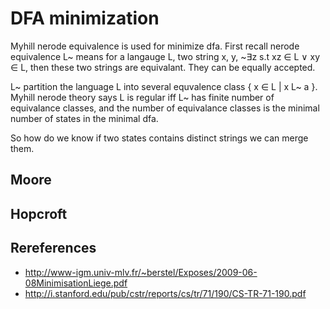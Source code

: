 # DFA minimization

Myhill nerode equivalence is used for minimize dfa. First recall nerode equivalence L~ means for a langauge L, two string x, y, ~∃z s.t xz ∈ L ∨ xy ∈ L, then these two strings are equivalant. They can be equally accepted.

L~ partition the language L into several equvalence class { x ∈ L | x L~ a }. Myhill nerode theory says L is regular iff L~ has finite number of equivalance classes, and the number of equivalance classes is the minimal number of states in the minimal dfa.

So how do we know if two states contains distinct strings we can merge them.

## Moore

## Hopcroft

## Rereferences
- http://www-igm.univ-mlv.fr/~berstel/Exposes/2009-06-08MinimisationLiege.pdf
- http://i.stanford.edu/pub/cstr/reports/cs/tr/71/190/CS-TR-71-190.pdf
